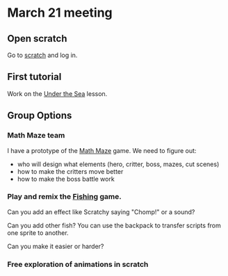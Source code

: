 # March 21 meeting

## Open scratch

Go to [scratch](http://scratch.mit.edu/) and log in.

## First tutorial

Work on the [Under the Sea](http://scratch.ie/sites/all/themes/scratch_theme/resources/PrimaryLessonPlans2.0/Module1Version2.0.pdf) lesson.

## Group Options

### Math Maze team

I have a prototype of the [Math Maze](https://scratch.mit.edu/projects/148953234/) game.  We need to figure out:

* who will design what elements (hero, critter, boss, mazes, cut scenes)
* how to make the critters move better
* how to make the boss battle work

### Play and remix the [Fishing](https://scratch.mit.edu/projects/151328910/) game.

Can you add an effect like Scratchy saying "Chomp!" or a sound?

Can you add other fish?  You can use the backpack to transfer scripts from one sprite to another.

Can you make it easier or harder?

### Free exploration of animations in scratch
